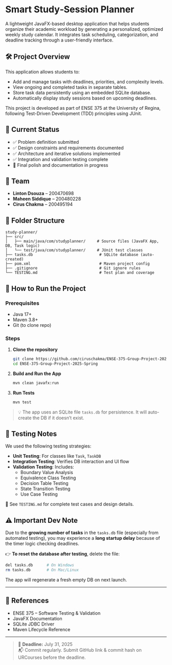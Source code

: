 # Smart Study‑Session Planner

A lightweight JavaFX-based desktop application that helps students organize their academic workload by generating a personalized, optimized weekly study calendar. It integrates task scheduling, categorization, and deadline tracking through a user-friendly interface.

## 🛠️ Project Overview

This application allows students to:
- Add and manage tasks with deadlines, priorities, and complexity levels.
- View ongoing and completed tasks in separate tables.
- Store task data persistently using an embedded SQLite database.
- Automatically display study sessions based on upcoming deadlines.

This project is developed as part of ENSE 375 at the University of Regina, following Test-Driven Development (TDD) principles using JUnit.

## 📌 Current Status

- ✅ Problem definition submitted
- ✅ Design constraints and requirements documented
- ✅ Architecture and iterative solutions implemented
- ✅ Integration and validation testing complete
- 🚧 Final polish and documentation in progress

## 👥 Team

- **Linton Dsouza** – 200470698  
- **Maheen Siddique** – 200480228  
- **Cirus Chakma** – 200495194  

## 📂 Folder Structure

```
study-planner/
├── src/
│   ├── main/java/com/studyplanner/     # Source files (JavaFX App, DB, Task logic)
│   └── test/java/com/studyplanner/     # JUnit test classes
├── tasks.db                             # SQLite database (auto-created)
├── pom.xml                              # Maven project config
├── .gitignore                           # Git ignore rules
└── TESTING.md                           # Test plan and coverage
```

## 🚀 How to Run the Project

### Prerequisites

- Java 17+
- Maven 3.8+
- Git (to clone repo)

### Steps

1. **Clone the repository**
   ```bash
   git clone https://github.com/ciruschakma/ENSE-375-Group-Project-2025-Spring.git
   cd ENSE-375-Group-Project-2025-Spring
   ```

2. **Build and Run the App**
   ```bash
   mvn clean javafx:run
   ```

3. **Run Tests**
   ```bash
   mvn test
   ```

> 💡 The app uses an SQLite file `tasks.db` for persistence. It will auto-create the DB if it doesn’t exist.

## 🧪 Testing Notes

We used the following testing strategies:
- **Unit Testing**: For classes like `Task`, `TaskDB`
- **Integration Testing**: Verifies DB interaction and UI flow
- **Validation Testing**: Includes:
  - Boundary Value Analysis
  - Equivalence Class Testing
  - Decision Table Testing
  - State Transition Testing
  - Use Case Testing

📄 See `TESTING.md` for complete test cases and design details.

## ⚠️ Important Dev Note

Due to the **growing number of tasks** in the `tasks.db` file (especially from automated testing), you may experience a **long startup delay** because of the timer logic checking deadlines.

👉 **To reset the database after testing**, delete the file:

```bash
del tasks.db      # On Windows
rm tasks.db       # On Mac/Linux
```

The app will regenerate a fresh empty DB on next launch.

---

## 📘 References

- ENSE 375 – Software Testing & Validation  
- JavaFX Documentation  
- SQLite JDBC Driver  
- Maven Lifecycle Reference  

---

> 📅 **Deadline:** July 31, 2025  
> 📬 Commit regularly. Submit GitHub link & commit hash on URCourses before the deadline.
